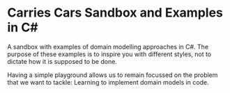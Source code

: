 # Carries Cars Sandbox and Examples in C#
A sandbox with examples of domain modelling approaches in C#. The purpose of these examples is to inspire you with different styles, not to dictate how it is supposed to be done.

Having a simple playground allows us to remain focussed on the problem that we want to tackle: Learning to implement domain models in code.
